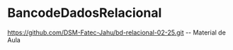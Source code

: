 # BancodeDadosRelacional

https://github.com/DSM-Fatec-Jahu/bd-relacional-02-25.git 
-- Material de Aula

